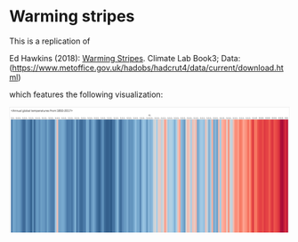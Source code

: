 # Warming stripes

This is a replication of 

Ed Hawkins (2018): [Warming Stripes](http://www.climate-lab-book.ac.uk/2018/warming-stripes/). Climate Lab Book3; Data: (https://www.metoffice.gov.uk/hadobs/hadcrut4/data/current/download.html)

which features the following visualization:

![Annual global temperatures from 1850-2017](https://github.com/jymhe120/MSIS2629_SelfStudyProject/blob/master/TableauReplication.png)
